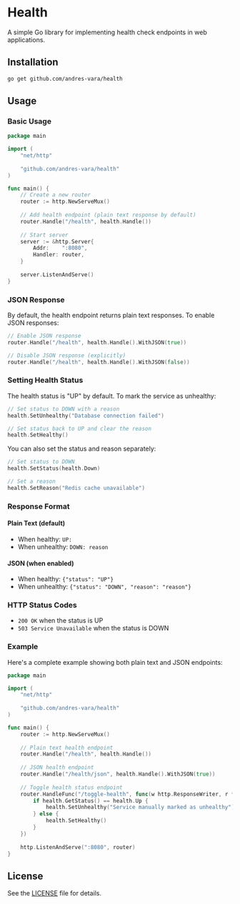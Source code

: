 # Health

A simple Go library for implementing health check endpoints in web applications.

## Installation

```bash
go get github.com/andres-vara/health
```

## Usage

### Basic Usage

```go
package main

import (
    "net/http"
    
    "github.com/andres-vara/health"
)

func main() {
    // Create a new router
    router := http.NewServeMux()
    
    // Add health endpoint (plain text response by default)
    router.Handle("/health", health.Handle())
    
    // Start server
    server := &http.Server{
        Addr:    ":8080",
        Handler: router,
    }
    
    server.ListenAndServe()
}
```

### JSON Response

By default, the health endpoint returns plain text responses. To enable JSON responses:

```go
// Enable JSON response
router.Handle("/health", health.Handle().WithJSON(true))

// Disable JSON response (explicitly)
router.Handle("/health", health.Handle().WithJSON(false))
```

### Setting Health Status

The health status is "UP" by default. To mark the service as unhealthy:

```go
// Set status to DOWN with a reason
health.SetUnhealthy("Database connection failed")

// Set status back to UP and clear the reason
health.SetHealthy()
```

You can also set the status and reason separately:

```go
// Set status to DOWN
health.SetStatus(health.Down)

// Set a reason
health.SetReason("Redis cache unavailable")
```

### Response Format

#### Plain Text (default)
- When healthy: `UP: `
- When unhealthy: `DOWN: reason`

#### JSON (when enabled)
- When healthy: `{"status": "UP"}`
- When unhealthy: `{"status": "DOWN", "reason": "reason"}`

### HTTP Status Codes

- `200 OK` when the status is UP
- `503 Service Unavailable` when the status is DOWN

### Example

Here's a complete example showing both plain text and JSON endpoints:

```go
package main

import (
    "net/http"
    
    "github.com/andres-vara/health"
)

func main() {
    router := http.NewServeMux()
    
    // Plain text health endpoint
    router.Handle("/health", health.Handle())
    
    // JSON health endpoint
    router.Handle("/health/json", health.Handle().WithJSON(true))
    
    // Toggle health status endpoint
    router.HandleFunc("/toggle-health", func(w http.ResponseWriter, r *http.Request) {
        if health.GetStatus() == health.Up {
            health.SetUnhealthy("Service manually marked as unhealthy")
        } else {
            health.SetHealthy()
        }
    })
    
    http.ListenAndServe(":8080", router)
}
```

## License

See the [LICENSE](LICENSE) file for details.
